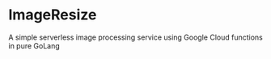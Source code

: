 # ImageResize
A simple serverless image processing service using Google Cloud functions in pure GoLang
